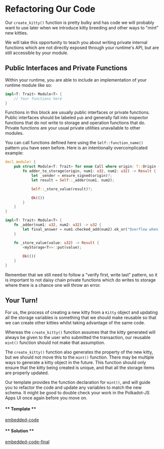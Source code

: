 Refactoring Our Code
===

Our `create_kitty()` function is pretty bulky and has code we will probably want to use later when we introduce kitty breeding and other ways to "mint" new kitties.

We will take this opportunity to teach you about writing private internal functions which are not directly exposed through your runtime's API, but are still accessible by your module.

## Public Interfaces and Private Functions

Within your runtime, you are able to include an implementation of your runtime module like so:

```rust
impl<T: Trait> Module<T> {
    // Your functions here
}
```

Functions in this block are usually public interfaces or private functions. Public interfaces should be labeled `pub` and generally fall into inspector functions that do not write to storage and operation functions that do. Private functions are your usual private utilities unavailable to other modules.

You can call functions defined here using the `Self::function_name()` pattern you have seen before. Here is an intentionally overcomplicated example:

```rust
decl_module! {
    pub struct Module<T: Trait> for enum Call where origin: T::Origin {
        fn adder_to_storage(origin, num1: u32, num2: u32) -> Result {
            let _sender = ensure_signed(origin)?;
            let result = Self::_adder(num1, num2);

            Self::_store_value(result)?;

            Ok(())
        }
    }
}

impl<T: Trait> Module<T> {
    fn _adder(num1: u32, num2: u32) -> u32 {
        let final_answer = num1.checked_add(num2).ok_or("Overflow when adding")?;
    }

    fn _store_value(value: u32) -> Result {
        <myStorage<T>>::put(value);
        
        Ok(())
    }
}
```

Remember that we still need to follow a "verify first, write last"  pattern, so it is important to not daisy chain private functions which do writes to storage where there is a chance one will throw an error.

## Your Turn!

For us, the process of creating a new kitty from a `Kitty` object and updating all the storage variables is something that we should make reusable so that we can create other kitties whilst taking advantage of the same code.

Whereas the `create_kitty()` function assumes that the kitty generated will always be given to the user who submitted the transaction, our reusable `mint()` function should not make that assumption.

The `create_kitty()` function also generates the property of the new kitty, but we should not move this to the `mint()` function. There may be multiple ways to generate a kitty object in the future. This function should only ensure that the kitty being created is unique, and that all the storage items are properly updated.

Our template provides the function declaration for `mint()`, and will guide you to refactor the code and update any variables to match the new schema. It might be good to double check your work in the Polkadot-JS Apps UI once again before you move on.

<!-- tabs:start -->

#### ** Template **

[embedded-code](./assets/2.6-template.rs ':include :type=code embed-template')

#### ** Solution **

[embedded-code-final](./assets/2.6-finished-code.rs ':include :type=code embed-final')

<!-- tabs:end -->
